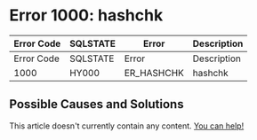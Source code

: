 
# Error 1000: hashchk


| Error Code | SQLSTATE | Error | Description |
| --- | --- | --- | --- |
| Error Code | SQLSTATE | Error | Description |
| 1000 | HY000 | ER_HASHCHK | hashchk |




## Possible Causes and Solutions


This article doesn't currently contain any content. [You can help!](/kb/en/writing-and-editing-knowledge-base-articles/)

